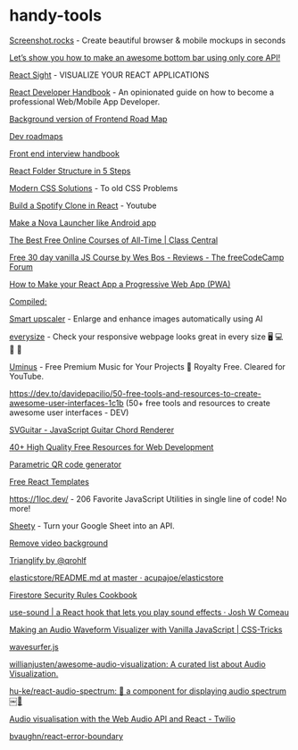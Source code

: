 # handy-tools

[Screenshot.rocks](https://screenshot.rocks/) - Create beautiful browser & mobile mockups in seconds

[Let’s show you how to make an awesome bottom bar using only core API!](https://www.reddit.com/r/reactnative/comments/hj0iyf/lets_show_you_how_to_make_an_awesome_bottom_bar/)

[React Sight](https://www.reactsight.com/) - VISUALIZE YOUR REACT APPLICATIONS

[React Developer Handbook](https://github.com/apptension/developer-handbook) - An opinionated guide on how to become a professional Web/Mobile App Developer.

[Background version of Frontend Road Map](https://i.redd.it/7o3hvum46vb51.png)

[Dev roadmaps](https://roadmap.sh/roadmaps)

[Front end interview handbook](https://yangshun.github.io/front-end-interview-handbook/)

[React Folder Structure in 5 Steps](https://www.robinwieruch.de/react-folder-structure)

[Modern CSS Solutions](https://moderncss.dev) - To old CSS Problems

[Build a Spotify Clone in React](https://www.youtube.com/watch?v=rzk8n-4gMWs&feature=youtu.be) - Youtube

[Make a Nova Launcher like Android app](https://www.youtube.com/watch?v=QBM9MQHe9_U&feature=youtu.be)

[The Best Free Online Courses of All-Time | Class Central](https://www.classcentral.com/collection/top-free-online-courses)

[Free 30 day vanilla JS Course by Wes Bos - Reviews - The freeCodeCamp Forum](https://www.freecodecamp.org/forum/t/free-30-day-vanilla-js-course-by-wes-bos/63408)

[How to Make your React App a Progressive Web App (PWA)](https://felixgerschau.com/how-to-make-your-react-app-a-progressive-web-app-pwa/)

[Compiled;](https://compiled.blog/blog/how-i-built-a-successful-blog-in-one-year)

[Smart upscaler](https://icons8.com/upscaler) - Enlarge and enhance images automatically using AI

[everysize](https://everysize.kibalabs.com/) - Check your responsive webpage looks great in every size 🖥 💻 📱 👀

[Uminus](https://www.unminus.com/) - Free Premium Music for Your Projects 🎁 Royalty Free. Cleared for YouTube.

https://dev.to/davidepacilio/50-free-tools-and-resources-to-create-awesome-user-interfaces-1c1b (50+ free tools and resources to create awesome user interfaces - DEV)

[SVGuitar - JavaScript Guitar Chord Renderer](https://github.com/omnibrain/svguitar)

[40+ High Quality Free Resources for Web Development](https://dev.to/jfelx/40-high-quality-free-resources-for-web-development-10o3)

[Parametric QR code generator](https://qrbtf.com/)

[Free React Templates](https://treact.owaiskhan.me/)

https://1loc.dev/ - 206 Favorite JavaScript Utilities in single line of code! No more!

[Sheety](https://sheety.co/) - Turn your Google Sheet into an API.

[Remove video background](https://www.unscreen.com/)

[Trianglify by @qrohlf](http://qrohlf.com/trianglify/#gettingstarted)

[elasticstore/README.md at master · acupajoe/elasticstore](https://github.com/acupajoe/elasticstore/blob/master/README.md)

[Firestore Security Rules Cookbook](https://fireship.io/snippets/firestore-rules-recipes/)

[use-sound | a React hook that lets you play sound effects · Josh W Comeau](https://www.joshwcomeau.com/react/announcing-use-sound-react-hook/)

[Making an Audio Waveform Visualizer with Vanilla JavaScript | CSS-Tricks](https://css-tricks.com/making-an-audio-waveform-visualizer-with-vanilla-javascript/)

[wavesurfer.js](https://wavesurfer-js.org/)

[willianjusten/awesome-audio-visualization: A curated list about Audio Visualization.](https://github.com/willianjusten/awesome-audio-visualization)

[hu-ke/react-audio-spectrum: 🌹 a component for displaying audio spectrum￼🐌](https://github.com/hu-ke/react-audio-spectrum#readme)

[Audio visualisation with the Web Audio API and React - Twilio](https://www.twilio.com/blog/audio-visualisation-web-audio-api--react)

[bvaughn/react-error-boundary](https://github.com/bvaughn/react-error-boundary?s=09)
